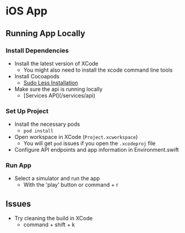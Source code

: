 # iOS App

## Running App Locally
### Install Dependencies
- Install the latest version of XCode
    - You might also need to install the xcode command line tools
- Install Cocoapods
    - [Sudo Less Installation](https://guides.cocoapods.org/using/getting-started.html#sudo-less-installation)
- Make sure the api is running locally
    - [Services API](<repo>/services/api)
### Set Up Project
- Install the necessary pods
    - ``pod install``
- Open workspace in XCode (``Project.xcworkspace``)
    - You will get ``pod`` issues if you open the ``.xcodeproj`` file
- Configure API endpoints and app information in Environment.swift

### Run App
- Select a simulator and run the app
    - With the 'play' button or command + r

## Issues
- Try cleaning the build in XCode
    - command + shift + k
